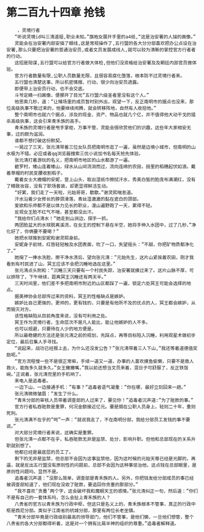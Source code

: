 # 第二百九十四章 抢钱
        ，灵境行者
       “听说灵境id叫三清道祖,职业未知。”旗袍女展开手里的a4纸,“这是治安署的人描的画像。”
       灵能会在治安署内部安插了眼线,这是常规操作了,五行盟的各大分分部喜欢把办公点设在治安署,那么只要把治安署的普通治安员,或者文员发展成线人,就可以较为清晰的掌控官方行者者的行动。
       这招是阳谋,五行盟可以给官方行者做大体检,但他们没资格给治安署及及朝廷内部官员做体验。
       官方行者数量有限,公职人员数量无限，且很容易腐化堕落，根本防不过灵境行者来。
       五行盟也清楚这事，所以机密情报、行动，很少向治安员透露。
       即便带上治安员行动，也不会交底。
       斗爷定睛一扫画像，便挪开了目光”五行盟六级圣者里没有这个人。”
       他思索几秒，道：”让赌场里的成员暂时别外出，观望一下，反正南明市的据点也没来，那位高级执事不敢过来的，他要继续闹腾，就会转移阵地，自然有人收拾他。”
       整个南明市也就六个据点，涉及的现金、资产、物品也就几个亿，并不值得他大动干戈的猎杀高级执事，这会引来青禾族的高手。
       青禾族的灵境行者是甩手掌柜，万事不管，灵能会很欣赏他们的识趣，这些年大家相安无事，过的颇为滋润。
       谁都不想打破这份默契。
       一晃过了三天，张元清带着三位女队员把南明市逛了一遍，虽然是边境小城市，但南明的山水极为不错。必应或者qq浏览器搜索三优小说加书名每天抢先体验。
       张元清打着游玩的名义，把南明市地区的山水都游了一遍。
       碧罗村，矮山连着矮山，绿水从山间流淌而过，流向连绵的农田，田里的稻穗起伏如浪。戴着草帽的村民变腰收割稻子。
       戴着女士大檐帽的安妮，登上山头，取出湿纸巾擦拭汗水，秀美白皙的脸庞布满潮红，没有了精致妆容，没有了职场套装，却更显得鲜活生动。
       “好累，我们走了一天啦，元始哥哥，歇歇。”谢灵熙喘息道。
       汗水沿着少女修长的脖颈滑落，青丝湿漉漉的黏在瓷白的颈部。
       爱欲和乐师都不是以体力见长的职业，漫山遍野跑了一天，累得不轻。
       反观女王脸不红气不喘，甚至都没出汗。
       “我给你们点清水！”她走到山涧边，探手一抓。
       两团脸盆大的水球脱离溪流，在女王的控制下悬在半空，她将手伸入水团中，过了几秒，”净化好了，你俩要不要喝？”
       她把水球推到安妮和谢灵熙身前。
       安妮身子前倾，红唇轻轻触及水团表面，吮了一口，失望摇头：”不甜，你把矿物质都净化了。”
       她掬了一捧水洗脸，擦干净水渍后，望向张元清：”元始先生，这片山紧挨着农田，刚才我看到有村民进了山，冥王应该不会把沉睡地选在这里。”
       张元清点头附和：”沉睡三天只要有一个村民失踪，治安署就摸过来了。这片山脉不厚，可以排除了，下午继续，距离冥王沉睡还有两天半。”
       三天时间里，他们差不多把南明市附近的山区都踩了一遍，锁定六处冥王可能会选择的地点。
       据美神协会总部传过来的资料，冥王的性格缺点是嫉妒。
       嫉妒比自己更强的，更帅的，更有钱的，只要是有他所不及的优点的人，冥王都会嫉妒，从而毁灭对方。
       该性格缺陷从目前角度来说，没有可利用之处。
       冥王作为灵境行者，生命层次不是凡人能比，能让他嫉妒的人不多。
       也可以规避，只要待在人少的地方便是。
       所以最稳健的方法还是张元清之前的规划，先踩点，再等目标陷入沉睡，利用观星术做初步定位，最后召集人手寻找。
       “说起来，战功已经报上去，为什么还没发公告？”张元清带着三人下山,”我还等着道德值奖励呢。”
       “官方流程慢一些不是很正常嘛，手续一道又一道，办事的人喜欢摸鱼偷懒，只要不是救人救火，能拖多久就多久。”女王撇撇嘴，”我以前还想当文员来着，混日子可舒服了，反正铁饭碗。’正说着，张元清兜里的手机响了。
       来电人是追毒者。
       一边下山，一边接通手机：”有事？”追毒者语气凝重：”你在哪，最好立刻回来一趟。”
       张元清微微皱眉：”发生了什么。
       “青禾分部的审核人员带着调查部的人过来了，要见你！”追毒者沉声道:”为了赃款的事。”
       官方行者私吞赃款是重罪，何况金额接近亿元。要是搁在公职人员身上，轻则二十年，重则死刑。
       张元清满不在乎的”呵”一声：“就说我走了，不在南明分部，我给分部员工发钱的事不要说。”
       对大部分灵境行者来说，这确实是重罪。
       但张元清一点都不在乎，私吞赃款无非是监禁、处分，影响升职。但他和总部现在的关系升职就别想了。
       他都已经是最底层的员工了。
       剩下的无非是监禁，但总部不会因为这事监禁他，因为这时候的元始天尊已经是光脚的，再逼，就是反出五行盟没有原则性的问题前，总部不会因为这种事惩治他，这点钱在总部眼里，是原则性问题吗，显然不是。
       追毒者沉声道：”没那么简单，调查部是青禾族的人。另外，你把钱发给分部成员的事已经被调查部知道了，他们现在没收了赃款，要追回你贪墨的那部分。”
       “我不喜欢’贪墨’两个字，这会破坏我和魔眼天王的感情。”张元清纠正一句，然后道：”你们不是有自己的一套体系吗，怎么会扯上青禾族的人？
       八贵省的官方以青禾族为行政中枢，但这只是名义上的，青禾族根本不管事，真正的行政中枢是西尼分部。类似于江南省的杭城分部，那里有两位长老坐镇。
       “青禾分部毕竟是行政级别最高的领导部门，他们不管事，是他们懒，一旦他们想管，整个八贵省的各大分部都得听着，这是对一个拥有比肩半神的组织的尊重。”追毒者解释道。